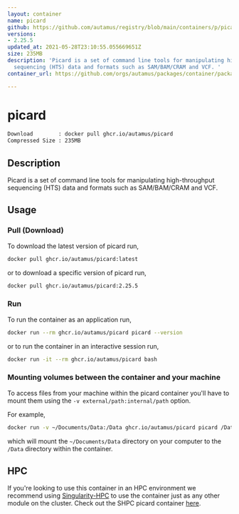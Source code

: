 ```yaml
---
layout: container
name: picard
github: https://github.com/autamus/registry/blob/main/containers/p/picard/spack.yaml
versions:
- 2.25.5
updated_at: 2021-05-28T23:10:55.055669651Z
size: 235MB
description: 'Picard is a set of command line tools for manipulating high-throughput
  sequencing (HTS) data and formats such as SAM/BAM/CRAM and VCF. '
container_url: https://github.com/orgs/autamus/packages/container/package/picard

---
```

# picard
```bash 
Download        : docker pull ghcr.io/autamus/picard
Compressed Size : 235MB
```

## Description
Picard is a set of command line tools for manipulating high-throughput sequencing (HTS) data and formats such as SAM/BAM/CRAM and VCF. 

## Usage
### Pull (Download)
To download the latest version of picard run,

```bash
docker pull ghcr.io/autamus/picard:latest
```

or to download a specific version of picard run,

```bash
docker pull ghcr.io/autamus/picard:2.25.5
```
### Run
To run the container as an application run,
```bash
docker run --rm ghcr.io/autamus/picard picard --version
```

or to run the container in an interactive session run,
```bash
docker run -it --rm ghcr.io/autamus/picard bash
```

### Mounting volumes between the container and your machine
To access files from your machine within the picard container you'll have to mount them using the `-v external/path:internal/path` option.

For example,
```bash
docker run -v ~/Documents/Data:/Data ghcr.io/autamus/picard picard /Data/myData.csv
```
which will mount the `~/Documents/Data` directory on your computer to the `/Data` directory within the container.

## HPC
If you're looking to use this container in an HPC environment we recommend using [Singularity-HPC](https://singularity-hpc.readthedocs.io) to use the container just as any other module on the cluster. Check out the SHPC picard container [here](https://singularityhub.github.io/singularity-hpc/r/ghcr.io-autamus-picard/).